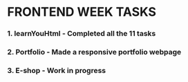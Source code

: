 # FRONTEND WEEK TASKS

### 1. learnYouHtml - Completed all the 11 tasks
### 2. Portfolio - Made a responsive portfolio webpage
### 3. E-shop - Work in progress
